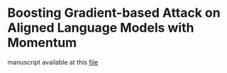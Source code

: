 # Boosting Gradient-based Attack on Aligned Language Models with Momentum
manuscript available at this [file](https://weizeming.com/research/file/STAT_154_paper.pdf)
